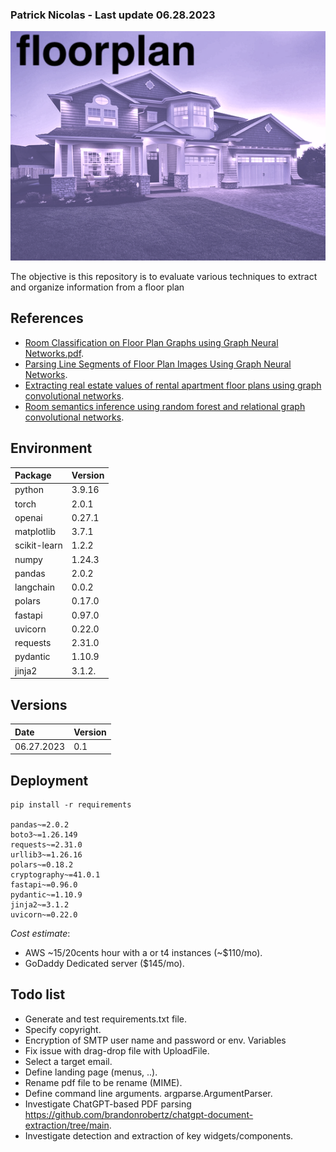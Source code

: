 ### Patrick Nicolas - Last update 06.28.2023

![Topology Graph Neural Network for floor plans](images/background.png)




The objective is this repository is to evaluate various techniques to extract and organize information from a floor plan

## References 
- [Room Classification on Floor Plan Graphs using Graph Neural Networks.pdf](https://arxiv.org/pdf/2108.05947.pdf).  
- [Parsing Line Segments of Floor Plan Images Using Graph Neural Networks](https://arxiv.org/pdf/2303.03851.pdf).  
- [Extracting real estate values of rental apartment floor plans using graph convolutional networks](https://arxiv.org/pdf/2303.13568.pdf).   
- [Room semantics inference using random forest and relational graph convolutional networks](https://onlinelibrary.wiley.com/doi/epdf/10.1111/tgis.12664).  




## Environment
| Package      | Version |
|:-------------|:--------|
| python       | 3.9.16  |
| torch        | 2.0.1   |
| openai       | 0.27.1  |
| matplotlib   | 3.7.1   |
| scikit-learn | 1.2.2   |
| numpy        | 1.24.3  |
| pandas       | 2.0.2   |
| langchain    | 0.0.2   |
| polars       | 0.17.0  |
| fastapi      | 0.97.0  |
| uvicorn      | 0.22.0  |
| requests     | 2.31.0  |
| pydantic     | 1.10.9  |
| jinja2       | 3.1.2.  |


## Versions
| Date       | Version |
|:-----------|:--------|
| 06.27.2023 | 0.1     |


## Deployment
```
pip install -r requirements

pandas~=2.0.2
boto3~=1.26.149
requests~=2.31.0
urllib3~=1.26.16
polars~=0.18.2
cryptography~=41.0.1
fastapi~=0.96.0
pydantic~=1.10.9
jinja2~=3.1.2
uvicorn~=0.22.0 

```
_Cost estimate_:     
- AWS ~15/20cents hour with a or t4 instances (~$110/mo).   
- GoDaddy  Dedicated server ($145/mo).     



## Todo list
- Generate and test requirements.txt file.    
- Specify copyright.     
- Encryption of SMTP user name and password or env. Variables
- Fix issue with drag-drop file with UploadFile.   
- Select a target email.   
- Define landing page (menus, ..).   
- Rename pdf file to be rename (MIME).    
- Define command line arguments. argparse.ArgumentParser.     
- Investigate ChatGPT-based PDF parsing https://github.com/brandonrobertz/chatgpt-document-extraction/tree/main.    
- Investigate detection and extraction of key widgets/components.       





